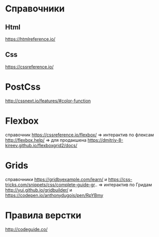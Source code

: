 # Справочники
## Html
https://htmlreference.io/

## Css
https://cssreference.io/

# PostCss 
http://cssnext.io/features/#color-function
# Flexbox
справочник https://cssreference.io/flexbox/
=> интерактив по флексам http://flexbox.help/ => для продакшена https://dmitriy-8-kireev.github.io/flexboxgrid2/docs/

# Grids
справочники https://gridbyexample.com/learn/ и https://css-tricks.com/snippets/css/complete-guide-gr..
=> интерактив по Гридам http://yui.github.io/gridbuilder/ и https://codepen.io/anthonydugois/pen/RpYBmy
# Правила верстки
http://codeguide.co/
